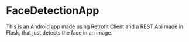 # FaceDetectionApp
This is an Android app made using Retrofit Client and a REST Api made in Flask, that just detects the face in an image.
